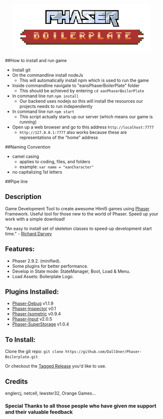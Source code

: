 <div align="center"><img src="https://github.com/DallOner/Phaser-Boilerplate/blob/master/assets/img/boilerplate-logo.png"></div>

##How to install and run game
- Install git
- On the commandline install nodeJs
    - This will automatically install npm which is used to run the game
- Inside commandline navigate to "eansPhaserBoilerPlate" folder
    - This should be achieved by entering `cd eanPhaserBoilerPlate`
- In command line run `npm install`
    - Our backend uses nodejs so this will install the resources our projects needs to run independently
- In command line run `npm start`
    - This script actually starts up our server (which means our game is running)
- Open up a web browser and go to this address `http://localhost:7777`
    - `http://127.0.0.1:7777` also works because these are representations of the "home" address

##Naming Convention
- camel casing
    - applies to coding, files, and folders
    - example: `var name = "eanCharacter"`
- no capitalizing 1st letters

##Pipe line


## Description
Game Development Tool to create awesome Html5 games using [Phaser](http://phaser.io/) Framework. Useful tool for those new to the world of Phaser. Speed up your work with a simple download!

"An easy to install set of skeleton classes to speed-up development start time." - [Richard Darvey](https://twitter.com/photonstorm)

## Features:
- Phaser 2.9.2. (minified).
- Some plugins for better performance.
- Develop in State mode: StateManager, Boot, Load & Menu.
- Load Assets: Boilerplate Logo.

## Plugins Installed:
- [Phaser-Debug](https://github.com/englercj/phaser-debug) v1.1.9
- [Phaser-Inspector](https://github.com/netcell/phaser-inspector) v0.1
- [Phaser-Isometric](https://github.com/lewster32/phaser-plugin-isometric) v0.9.4
- [Phaser-Input](https://github.com/orange-games/phaser-input) v2.0.5
- [Phaser-SuperStorage](https://github.com/orange-games/phaser-super-storage) v1.0.4                

## To Install:
Clone the git repo:
`git clone https://github.com/DallOner/Phaser-Boilerplate.git`

Or checkout the [Tagged Release](https://github.com/DallOner/Phaser-Boilerplate/releases) you'd like to use.

## Credits

englercj, netcell, lewster32, Orange Games...
### Special Thanks to all those people who have given me support and their valuable feedback
